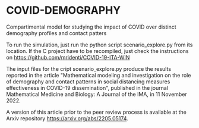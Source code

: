 # COVID-DEMOGRAPHY
Compartimental model for studying the impact of COVID over distinct demography profiles and contact patters

To run the simulation, just run the python script scenario_explore.py from its location. 
If the C project have to be recompiled, just check the instructions on https://github.com/mridenti/COVID-19-ITA-WIN 

The input files for the cript scenario_explore.py produce the results reported in the article "Mathematical modeling and investigation on the role of demography and contact patterns in social distancing measures effectiveness in COVID-19 dissemination", published in the journal Mathematical Medicine and Biology: A Journal of the IMA, in 11 November 2022. 

A version of this article prior to the peer review process is available at the Arxiv repository https://arxiv.org/abs/2205.05174.   
